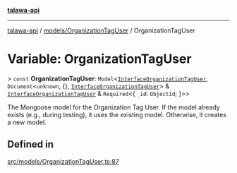 [**talawa-api**](../../../README.md)

***

[talawa-api](../../../modules.md) / [models/OrganizationTagUser](../README.md) / OrganizationTagUser

# Variable: OrganizationTagUser

\> `const` **OrganizationTagUser**: `Model`\<[`InterfaceOrganizationTagUser`](../interfaces/InterfaceOrganizationTagUser.md), `Document`\<`unknown`, \{\}, [`InterfaceOrganizationTagUser`](../interfaces/InterfaceOrganizationTagUser.md)\> & [`InterfaceOrganizationTagUser`](../interfaces/InterfaceOrganizationTagUser.md) & `Required`\<\{ `_id`: `ObjectId`; \}\>\>

The Mongoose model for the Organization Tag User.
If the model already exists (e.g., during testing), it uses the existing model.
Otherwise, it creates a new model.

## Defined in

[src/models/OrganizationTagUser.ts:87](https://github.com/PalisadoesFoundation/talawa-api/blob/5c5b29a0ea487bda8306089fe128f43f3be29f94/src/models/OrganizationTagUser.ts#L87)
